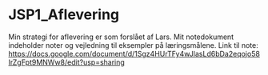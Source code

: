 # JSP1_Aflevering
Min strategi for aflevering er som forslået af Lars. Mit notedokument indeholder noter og vejledning til eksempler på læringsmålene.
Link til note: https://docs.google.com/document/d/1Sgz4HUrTFy4wJlasLd6bDa2eqojo58IrZgFpt9MNWw8/edit?usp=sharing
